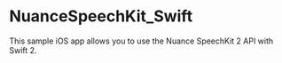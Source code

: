 # NuanceSpeechKit_Swift

This sample iOS app allows you to use the Nuance SpeechKit 2 API with Swift 2.
